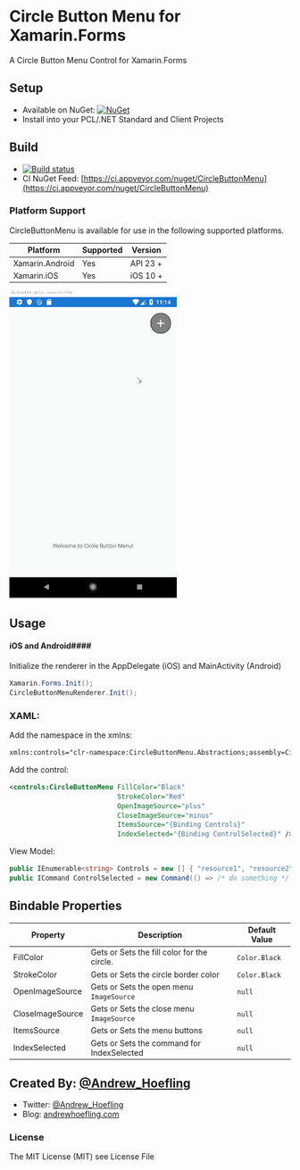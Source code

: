 # Circle Button Menu for Xamarin.Forms
A Circle Button Menu Control for Xamarin.Forms

## Setup

* Available on NuGet: [![NuGet](https://img.shields.io/nuget/v/CircleButtonMenu.svg?label=NuGet)](https://www.nuget.org/packages/CircleButtonMenu)
* Install into your PCL/.NET Standard and Client Projects

## Build

* [![Build status](https://ci.appveyor.com/api/projects/status/eqdh0b3479m2lf40?svg=true)](https://ci.appveyor.com/project/ahoefling/circlebuttonmenu)
* CI NuGet Feed: [https://ci.appveyor.com/nuget/CircleButtonMenu](https://ci.appveyor.com/nuget/CircleButtonMenu)
    
### Platform Support
CircleButtonMenu is available for use in the following supported platforms.

| Platform         | Supported | Version     |
|------------------|-----------|-------------|
| Xamarin.Android  | Yes       | API 23 +    |
| Xamarin.iOS      | Yes       | iOS 10 +    |

![Demo](demo.gif)

## Usage ##

#### iOS and Android####
Initialize the renderer in the AppDelegate (iOS) and MainActivity (Android)

```c#
Xamarin.Forms.Init();
CircleButtonMenuRenderer.Init();
```

### XAML: ####
Add the namespace in the xmlns:

```xml
xmlns:controls="clr-namespace:CircleButtonMenu.Abstractions;assembly=CircleButtonMenu.Abstractions"
```

Add the control:

```xml
<controls:CircleButtonMenu FillColor="Black"
                           StrokeColor="Red"
                           OpenImageSource="plus"
                           CloseImageSource="minus"
                           ItemsSource="{Binding Controls}"
                           IndexSelected="{Binding ControlSelected}" />
```

View Model:
```c#
public IEnumerable<string> Controls = new [] { "resource1", "resource2" };
public ICommand ControlSelected = new Command(() => /* do something */ );
```

## Bindable Properties

| Property          | Description                                     | Default Value              |
|-------------------|-------------------------------------------------|----------------------------|
| FillColor         | Gets or Sets the fill color for the circle.     | `Color.Black`              |
| StrokeColor       | Gets or Sets the circle border color            | `Color.Black`              |
| OpenImageSource   | Gets or Sets the open menu `ImageSource`        | `null`                     |
| CloseImageSource  | Gets or Sets the close menu `ImageSource`       | `null`                     |
| ItemsSource       | Gets or Sets the menu buttons                   | `null`                     |
| IndexSelected     | Gets or Sets the command for IndexSelected      | `null`                     |

## Created By: [@Andrew_Hoefling](https://twitter.com/andrew_hoefling)

* Twitter: [@Andrew_Hoefling](https://twitter.com/andrew_hoefling)
* Blog: [andrewhoefling.com](http://www.andrewhoefling.com)

### License

The MIT License (MIT) see License File
